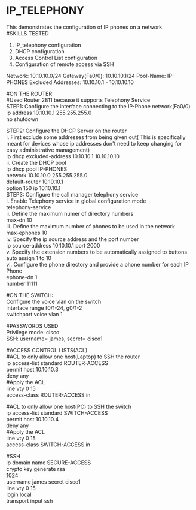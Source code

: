 # IP_TELEPHONY
This demonstrates the configuration of IP phones on a network.  
#SKILLS TESTED
1. IP_telephony configuration
2. DHCP configuration
3. Access Control List configuration
4. Configuration of remote access via SSH

Network: 10.10.10.0/24
Gateway(Fa0/0): 10.10.10.1/24
Pool-Name: IP-PHONES
Excluded Addresses: 10.10.10.1 - 10.10.10.10
 
#ON THE ROUTER:  
#Used Router 2811 because it supports Telephony Service  
STEP1: Configure the interface connecting to the IP-Phone network(Fa0/0)  
	ip address 10.10.10.1 255.255.255.0  
	no shutdown  

STEP2: Configure the DHCP Server on the router  
i. First exclude some addresses from being given out( This is specifically meant for devices whose ip addresses don't need to keep changing for easy administrative management)  
	ip dhcp excluded-address 10.10.10.1 10.10.10.10  
ii. Create the DHCP pool  
	ip dhcp pool IP-PHONES  
	network 10.10.10.0 255.255.255.0  
	default-router 10.10.10.1  
	option 150 ip 10.10.10.1  
STEP3: Configure the call manager telephony service  
i. Enable Telephony service in global configuration mode  
	telephony-service  
ii. Define the maximum numer of directory numbers  
	max-dn 10  
iii. Define the maximum number of phones to be used in the network  
	max-ephones 10  
iv. Specify the ip source address and the port number  
	ip source-address 10.10.10.1 port 2000  
v. Specify the extension numbers to be automatically assigned to buttons  
	auto assign 1 to 10  
vi. Configure the phone directory and provide a phone number for each IP Phone  
	ephone-dn 1  
	number 11111  

#ON THE SWITCH:  
Configure the voice vlan on the switch  
 	interface range f0/1-24, g0/1-2  
	switchport voice vlan 1  

#PASSWORDS USED  
 Privilege mode: cisco  
 SSH: username= james, secret= cisco1  
 
#ACCESS CONTROL LISTS(ACL)  
#ACL to only allow one host(Laptop) to SSH the router  
 ip access-list standard ROUTER-ACCESS  
 permit host 10.10.10.3  
 deny any  
 #Apply the ACL  
 line vty 0 15  
 access-class ROUTER-ACCESS in  
 
#ACL to only allow one host(PC) to SSH the switch  
 ip access-list standard SWITCH-ACCESS  
 permit host 10.10.10.4  
 deny any  
 #Apply the ACL  
 line vty 0 15  
 access-class SWITCH-ACCESS in  

#SSH  
ip domain name SECURE-ACCESS  
crypto key generate rsa  
  1024  
username james secret cisco1  
line vty 0 15  
login local  
transport input ssh  
